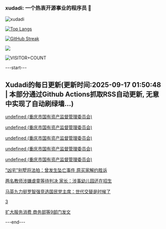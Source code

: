 ### xudadi: 一个热衷开源事业的程序员 👋

![xudadi](https://github-readme-stats-git-masterorgs-github-readme-stats-team.vercel.app/api?username=xudadi)

[![Top Langs](https://github-readme-stats.vercel.app/api/top-langs/?username=xudadi)](https://github.com/anuraghazra/github-readme-stats)

[![GitHub Streak](https://streak-stats.demolab.com?user=xudadi&locale=zh_Hans)](https://git.io/streak-stats)

![](https://raw.githubusercontent.com/xudadi/xudadi/main/assets/github-contribution-grid-snake.svg)

![VISITOR+COUNT](https://komarev.com/ghpvc/?username=xudadi&label=VISITOR+COUNT)


---start---

## Xudadi的每日更新(更新时间:2025-09-17 01:50:48 | 本部分通过Github Actions抓取RSS自动更新, 无意中实现了自动刷绿墙...)

[undefined (重庆市国有资产监督管理委员会)](https://dadilab.github.io/feeds/all.xml)

[undefined (重庆市国有资产监督管理委员会)](https://dadilab.github.io/feeds/all.xml)

[undefined (重庆市国有资产监督管理委员会)](https://dadilab.github.io/feeds/all.xml)

[undefined (重庆市国有资产监督管理委员会)](https://dadilab.github.io/feeds/all.xml)

[undefined (重庆市国有资产监督管理委员会)](https://dadilab.github.io/feeds/all.xml)

["凶宅"别墅将法拍：曾发生坠亡事件 原买家解约胜诉](https://m.163.com/news/article/K9JMETOU051492T3.html)

[两名教师涉嫌虐童等待判决 家长：涉事幼儿园还在招生](https://m.163.com/news/article/K9JJPPV605561G0D.html)

[马英九力挺罗智强竞选国民党主席：世代交替是时候了](https://m.163.com/news/article/K9IOCUJU055080L4.html)

[3](https://m.163.com/touch/news/sub/domestic)

[扩大服务消费 商务部等9部门发文](https://m.163.com/news/article/K9JG1MPE000189PS.html)

---end---
